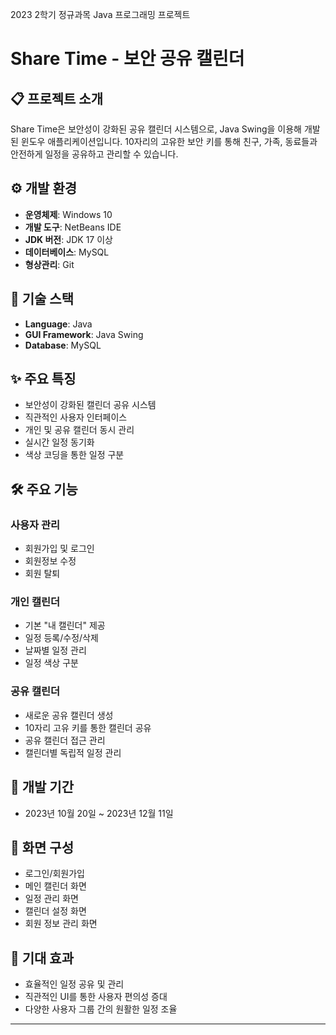 2023 2학기 정규과목 Java 프로그래밍 프로젝트


# Share Time - 보안 공유 캘린더

## 📋 프로젝트 소개
Share Time은 보안성이 강화된 공유 캘린더 시스템으로, Java Swing을 이용해 개발된 윈도우 애플리케이션입니다. 
10자리의 고유한 보안 키를 통해 친구, 가족, 동료들과 안전하게 일정을 공유하고 관리할 수 있습니다.

## ⚙️ 개발 환경
- **운영체제**: Windows 10
- **개발 도구**: NetBeans IDE
- **JDK 버전**: JDK 17 이상
- **데이터베이스**: MySQL
- **형상관리**: Git

## 🔧 기술 스택
- **Language**: Java
- **GUI Framework**: Java Swing
- **Database**: MySQL

## ✨ 주요 특징
- 보안성이 강화된 캘린더 공유 시스템
- 직관적인 사용자 인터페이스
- 개인 및 공유 캘린더 동시 관리
- 실시간 일정 동기화
- 색상 코딩을 통한 일정 구분

## 🛠 주요 기능
### 사용자 관리
- 회원가입 및 로그인
- 회원정보 수정
- 회원 탈퇴

### 개인 캘린더
- 기본 "내 캘린더" 제공
- 일정 등록/수정/삭제
- 날짜별 일정 관리
- 일정 색상 구분

### 공유 캘린더
- 새로운 공유 캘린더 생성
- 10자리 고유 키를 통한 캘린더 공유
- 공유 캘린더 접근 관리
- 캘린더별 독립적 일정 관리

## 📆 개발 기간
- 2023년 10월 20일 ~ 2023년 12월 11일

## 📱 화면 구성
- 로그인/회원가입
- 메인 캘린더 화면
- 일정 관리 화면
- 캘린더 설정 화면
- 회원 정보 관리 화면

## 🎯 기대 효과
- 효율적인 일정 공유 및 관리
- 직관적인 UI를 통한 사용자 편의성 증대
- 다양한 사용자 그룹 간의 원활한 일정 조율

---


